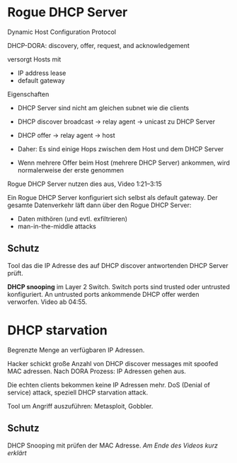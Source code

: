 # Rogue DHCP Server

Dynamic Host Configuration Protocol

DHCP-DORA: discovery, offer, request, and acknowledgement 

 versorgt Hosts mit

- IP address lease
- default gateway



Eigenschaften

- DHCP Server sind nicht am gleichen subnet wie die clients

- DHCP discover broadcast -> relay agent -> unicast zu DHCP Server

- DHCP offer -> relay agent -> host

- Daher: Es sind einige Hops zwischen dem Host und dem DHCP Server

- Wenn mehrere Offer beim Host (mehrere DHCP Server) ankommen, wird normalerweise der erste genommen

Rogue DHCP Server nutzen dies aus, Video 1:21–3:15

Ein Rogue DHCP Server konfiguriert sich selbst als default gateway. Der gesamte Datenverkehr läft dann über den Rogue DHCP Server:

- Daten mithören (und evtl. exfiltrieren)
- man-in-the-middle attacks



## Schutz

Tool das die IP Adresse des auf DHCP discover antwortenden DHCP Server prüft.

**DHCP snooping** im Layer 2 Switch. Switch ports sind trusted oder untrusted konfiguriert. An untrusted ports ankommende DHCP offer werden verworfen. Video ab 04:55. 



# DHCP starvation

Begrenzte Menge an verfügbaren IP Adressen. 

Hacker schickt große Anzahl von DHCP discover messages mit spoofed MAC adressen. Nach DORA Prozess: IP Adressen gehen aus.

Die echten clients bekommen keine IP Adressen mehr. DoS (Denial of service) attack, speziell DHCP starvation attack. 

Tool um Angriff auszuführen: Metasploit, Gobbler.



## Schutz

DHCP Snooping mit prüfen der MAC Adresse. *Am Ende des Videos kurz erklärt*

